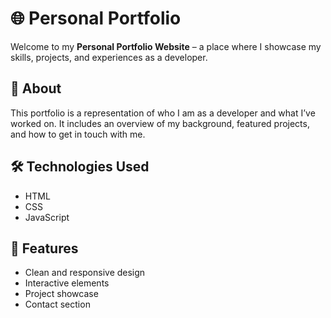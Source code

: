 # 🌐 Personal Portfolio

Welcome to my **Personal Portfolio Website** – a place where I showcase my skills, projects, and experiences as a developer.

## 🚀 About

This portfolio is a representation of who I am as a developer and what I’ve worked on. It includes an overview of my background, featured projects, and how to get in touch with me.

## 🛠️ Technologies Used

- HTML
- CSS
- JavaScript

## 🌟 Features

- Clean and responsive design
- Interactive elements
- Project showcase
- Contact section

